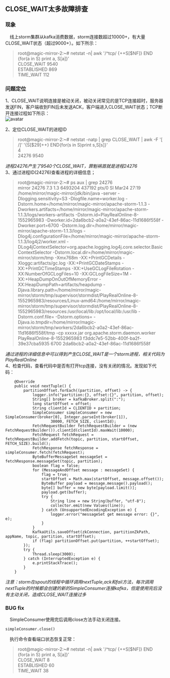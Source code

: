 ## CLOSE_WAIT太多故障排查  
### 现象
&emsp;线上storm集群从kafka消费数据，storm连接数超过10000+，有大量CLOSE_WAIT状态（超过9000+）。如下所示：
> root@magic-mirror-2:~# netstat -n| awk '/^tcp/ {++S[$NF]} END {for(a in S) print a, S[a]}'  
CLOSE_WAIT 9540  
ESTABLISHED 869  
TIME_WAIT 112    
 
### 问题定位
1、CLOSE_WAIT说明连接是被动关闭，被动关闭常见的是TCP连接超时，服务器发送FIN，客户端收到FIN后未发送ACK，客户端进入CLOSE_WAIT状态；TCP断开连接过程如下所示：  
![avatar](https://gss0.bdstatic.com/94o3dSag_xI4khGkpoWK1HF6hhy/baike/c0%3Dbaike116%2C5%2C5%2C116%2C38/sign=5c988baea3cc7cd9ee203c8b58684a5a/b58f8c5494eef01fca1e8886e0fe9925bc317d6f.jpg)

2、定位CLOSE_WAIT的进程ID  
>root@magic-mirror-2:~# netstat -natp | grep CLOSE_WAIT | awk -F '[ /]' '{S[$29]++} END{for(s in S)print s,S[s]}'  
>4  
>24276 9540   

*进程24276产生了9540个CLOSE_WAIT，罪魁祸首就是进程24276*  
3、通过进程ID(24276)查看进程的详细信息；
>root@magic-mirror-2:~# ps aux | grep 24276  
mirror   24276  7.3  1.3 6493204 437192 pts/0  Sl   Mar24  27:19 /home/mirror/magic-mirror/jdk/bin/java -server -Dlogging.sensitivity=S3 -Dlogfile.name=worker.log -Dstorm.home=/home/mirror/magic-mirror/apache-storm-1.1.3 -Dworkers.artifacts=/home/mirror/magic-mirror/apache-storm-1.1.3/logs/workers-artifacts -Dstorm.id=PlayRealOnline-8-1552965983 -Dworker.id=2da6bcb2-a0a2-43ef-86ac-11d1686f558f -Dworker.port=6700 -Dstorm.log.dir=/home/mirror/magic-mirror/apache-storm-1.1.3/logs -Dlog4j.configurationFile=/home/mirror/magic-mirror/apache-storm-1.1.3/log4j2/worker.xml -DLog4jContextSelector=org.apache.logging.log4j.core.selector.BasicContextSelector -Dstorm.local.dir=/home/mirror/magic-mirror/storm/tmp -Xmx768m -XX:+PrintGCDetails -Xloggc:artifacts/gc.log -XX:+PrintGCDateStamps -XX:+PrintGCTimeStamps -XX:+UseGCLogFileRotation -XX:NumberOfGCLogFiles=10 -XX:GCLogFileSize=1M -XX:+HeapDumpOnOutOfMemoryError -XX:HeapDumpPath=artifacts/heapdump -Djava.library.path=/home/mirror/magic-mirror/storm/tmp/supervisor/stormdist/PlayRealOnline-8-1552965983/resources/Linux-amd64:/home/mirror/magic-mirror/storm/tmp/supervisor/stormdist/PlayRealOnline-8-1552965983/resources:/usr/local/lib:/opt/local/lib:/usr/lib -Dstorm.conf.file= -Dstorm.options= -Djava.io.tmpdir=/home/mirror/magic-mirror/storm/tmp/workers/2da6bcb2-a0a2-43ef-86ac-11d1686f558f/tmp -cp xxxxx.jar org.apache.storm.daemon.worker PlayRealOnline-8-1552965983 f3ddc7e5-52bb-400f-ba2f-39e37cba5935 6700 2da6bcb2-a0a2-43ef-86ac-11d1686f558f   

*通过进程的详细信息中可以得到产生CLOSE_WAIT是一个storm进程，相关代码为 PlayRealOnline*  
4、检查代码，查看代码中是否有打开tcp连接，没有关闭的情况。发现如下代码：  
```  
    @Override  
    public void nextTuple() {  
        partitionOffset.forEach((partition, offset) -> {  
            logger.info("partition:{}, offset:{}", partition, offset);  
            String[] broker = kafkaBroker.split(":");  
            long startOffset = offset;  
            String clientId = CLIENTID + partition;  
            SimpleConsumer simpleConsumer = new SimpleConsumer(broker[0], Integer.parseInt(broker[1]),  
                    30000, FETCH_SIZE, clientId);  
            FetchRequestBuilder fetchRequestBuilder = (new FetchRequestBuilder()).clientId(clientId).maxWait(10000);  
            FetchRequest fetchRequest = fetchRequestBuilder.addFetch(topic, partition, startOffset, FETCH_SIZE).build();  
            FetchResponse fetchResponse = simpleConsumer.fetch(fetchRequest);  
            ByteBufferMessageSet messageSet = fetchResponse.messageSet(topic, partition);  
            boolean flag = false;  
            for (MessageAndOffset message : messageSet) {  
                flag = true;  
                startOffset = Math.max(startOffset, message.offset());  
                ByteBuffer payload = message.message().payload();  
                byte[] buffer = new byte[payload.limit()];  
                payload.get(buffer);  
                try {  
                    String line = new String(buffer, "utf-8");  
                    collector.emit(new Values(line));  
                } catch (UnsupportedEncodingException e) {  
                    logger.error("messageSet get message error: {}", e);  
                }  
            }  
            KafkaUtils.saveOffset(zkConnection, partitionZkPath, appName, topic, partition, startOffset);  
            if (flag) partitionOffset.put(partition, ++startOffset);  
        });  
        try {  
            Thread.sleep(3000);  
        } catch (InterruptedException e) {  
            e.printStackTrace();  
        }  
    }  
```
*注意：storm在spout的线程中循环调用nextTuple,ack和fail方法，每次调用nextTuple的时候都会创建的新的SimpleConsumer连接kafka，但是使用完后没有主动关闭，造成CLOSE_WAIT连接过多*

### BUG fix
&emsp;SimpleConsumer使用完后调用close方法手动关闭连接。  
```
simpleConsumer.close()
```
&emsp;执行命令查看端口状态恢复正常：
>root@magic-mirror-2:~# netstat -n| awk '/^tcp/ {++S[$NF]} END {for(a in S) print a, S[a]}'  
CLOSE_WAIT 8  
ESTABLISHED 60  
TIME_WAIT 38  

